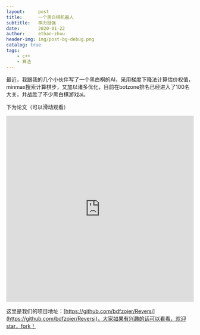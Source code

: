 ```yaml
---
layout:     post
title:      一个黑白棋机器人
subtitle:   棋力挺强
date:       2020-01-22
author:     ethan-zhou
header-img: img/post-bg-debug.png
catalog: true
tags:
    - c++
    - 算法
---
```


最近，我跟我的几个小伙伴写了一个黑白棋的AI，采用梯度下降法计算估价权值，minmax搜索计算棋步，又加以诸多优化，目前在botzone排名已经进入了100名大关，并战胜了不少黑白棋游戏ai。

<!--more-->
下为论文（可以滑动观看）

<iframe src="https://view.officeapps.live.com/op/embed.aspx?src=https%3A%2F%2Fblog%2De%2Ega%3A443%2Fdemo%2FReversiAi%2Edocx&amp;wdStartOn=1" width="100%" height="500px" frameborder="0">This is an embedded <a target="_blank" href="https://office.com">Microsoft Office</a> document, powered by <a target="_blank" href="https://office.com/webapps">Office</a>.</iframe>

这里是我们的项目地址：[https://github.com/bdfzoier/Reversi](https://github.com/bdfzoier/Reversi)，大家如果有兴趣的话可以看看，欢迎star，fork！
